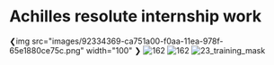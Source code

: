 # Achilles resolute internship work

❮img src="images/92334369-ca751a00-f0aa-11ea-978f-65e1880ce75c.png" width="100"  ❯
![162](https://user-images.githubusercontent.com/33135767/92334369-ca751a00-f0aa-11ea-978f-65e1880ce75c.png)
![162](https://user-images.githubusercontent.com/33135767/92334372-cfd26480-f0aa-11ea-9e4c-28621cde7e06.png)
![23_training_mask](https://user-images.githubusercontent.com/33135767/92334377-d52faf00-f0aa-11ea-9c9b-267d25a03128.gif)
